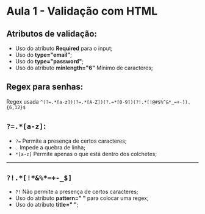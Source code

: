 # Aula 1  - Validação com HTML
## Atributos de validação:  
- Uso do atributo **Required** para o input;  
- Uso do **type="email"**;  
- Uso do **type="password"**;  
- Uso do atributo **minlength="6"** Mínimo de caracteres;  
## Regex para senhas:  
Regex usada ```^(?=.*[a-z])(?=.*[A-Z])(?.=*[0-9])(?!.*[!@#$%^&*_=+-]).{6,12}$```  
## ```?=.*[a-z]```:  
- ```?=``` Permite a presença de certos caracteres;  
- ```.``` Impede a quebra de linha;  
- ```*[a-z]``` Permite apenas o que está dentro dos colchetes;  
---
## ```?!.*[!*&%*=+-_$]``` 
- ```?!``` Não permite a presença de certos caracteres;  
- Uso do atributo **pattern=" "** para colocar uma regex;  
- Uso do atributo **title=" "**;  